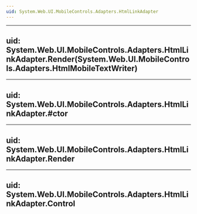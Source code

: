 ```yaml
---
uid: System.Web.UI.MobileControls.Adapters.HtmlLinkAdapter
---
```


---
uid: System.Web.UI.MobileControls.Adapters.HtmlLinkAdapter.Render(System.Web.UI.MobileControls.Adapters.HtmlMobileTextWriter)
---

---
uid: System.Web.UI.MobileControls.Adapters.HtmlLinkAdapter.#ctor
---

---
uid: System.Web.UI.MobileControls.Adapters.HtmlLinkAdapter.Render
---

---
uid: System.Web.UI.MobileControls.Adapters.HtmlLinkAdapter.Control
---
